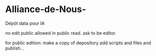 # Alliance-de-Nous-
Dépôt data pour IA

no edit public allowed in public read.
ask to be editor.

for public edition:
make a copy of depository
add scripts and files 
and publish...
